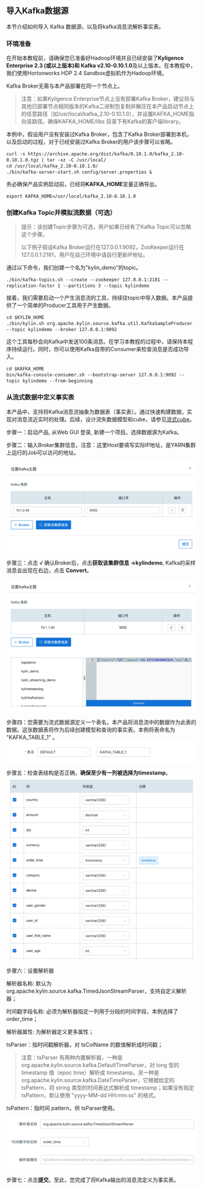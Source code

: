 ## 导入Kafka数据源
本节介绍如何导入 Kafka 数据源，以及将kafka消息流解析事实表。

### 环境准备

在开始本教程前，请确保您已准备好Hadoop环境并且已经安装了**Kyligence Enterprise 2.3 (或以上版本)和 Kafka v2.10-0.10.1.0**及以上版本。在本教程中，我们使用Hortonworks HDP 2.4 Sandbox虚拟机作为Hadoop环境。

Kafka Broker无需与本产品部署在同一个节点上。

> 注意：如果Kyligence Enterprise节点上没有部署Kafka Broker，建议将与其他已部署节点相同版本的Kafka二进制包复制并解压在本产品启动节点上的任意路径（如/usr/local/kafka_2.10-0.10.1.0），并设置KAFKA_HOME指向该路径。确保KAFKA_HOME/libs 目录下有Kafka的客户端library。

本例中，假设用户没有安装过Kafka Broker，包含了Kafka Broker部署到本机，以及启动的过程，对于已经安装过Kafka Broker的用户该步骤可以省略。

```shell
curl -s https://archive.apache.org/dist/kafka/0.10.1.0/kafka_2.10-0.10.1.0.tgz | tar -xz -C /usr/local/
cd /usr/local/kafka_2.10-0.10.1.0/
./bin/kafka-server-start.sh config/server.properties &
```

务必确保产品实例启动前，已经将**KAFKA_HOME**变量正确导出。

```shell
export KAFKA_HOME=/usr/local/kafka_2.10-0.10.1.0
```

### 创建Kafka Topic并模拟流数据（可选）

> 提示：该创建Topic步骤为可选，用户如果已经有了Kafka Topic可以忽略这个步骤。
>
> 以下例子假设Kafka Broker运行在127.0.0.1:9092，ZooKeeper运行在127.0.0.1:2181，用户在自己环境中请自行更新IP地址。

通过以下命令，我们创建一个名为"kylin_demo"的topic。

```shell
./bin/kafka-topics.sh --create --zookeeper 127.0.0.1:2181 --replication-factor 1 --partitions 3 --topic kylindemo
```

接着，我们需要启动一个产生消息流的工具，持续往topic中导入数据。本产品提供了一个简单的Producer工具用于产生数据。

```shell
cd $KYLIN_HOME
./bin/kylin.sh org.apache.kylin.source.kafka.util.KafkaSampleProducer --topic kylindemo --broker 127.0.0.1:9092
```
这个工具每秒会向Kafka中发送100条消息。在学习本教程的过程中，请保持本程序持续运行。同时，你可以使用Kafka自带的Consumer来检查消息是否成功导入。

```shell
cd $KAFKA_HOME
bin/kafka-console-consumer.sh --bootstrap-server 127.0.0.1:9092 --topic kylindemo --from-beginning
```



### 从流式数据中定义事实表

本产品中，支持将Kafka消息流抽象为数据表（事实表）。通过快速构建数据，实现对消息流近实时的处理。后续，设计流失数据模型和cube，请参见[流式cube](../streaming_cube.cn.md)。

步骤一：启动产品, 从Web GUI 登录, 新建一个项目。选择数据源为Kafka。

步骤二：输入Broker集群信息，注意：这里Host要填写实际IP地址，是YARN集群上运行的Job可以访问的地址。

![输入 Broker 集群信息](images/kafka_setting.png)

步骤三：点击 √ 确认Broker后，点击**获取该集群信息 ->kylindemo**, Kafka的采样消息会出现在右边，点击 **Convert**。

![获取 Broker 集群信息](images/k3.cn.png)

步骤四：您需要为流式数据源定义一个表名，本产品将消息流中的数据作为此表的数据。这张数据表将作为后续创建模型和查询的事实表。本例将表命名为 "KAFKA_TABLE_1" 。
![为流式数据源定义表名](images/s4.png)

步骤五：检查表结构是否正确，**确保至少有一列被选择为timestamp**。
![至少一列为 timestamp](images/s5.png)

步骤六：设置解析器

解析器名称: 默认为 org.apache.kylin.source.kafka.TimedJsonStreamParser，支持自定义解析器；

时间戳字段名称: 必须为解析器指定一列用于分段的时间字段，本例选择了 order_time；

解析器属性: 为解析器定义更多属性；

tsParser：指时间戳解析器，对 tsColName 的数值解析成时间戳；

> 注意：tsParser 有两种内置解析器，一种是 org.apache.kylin.source.kafka.DefaultTimeParser，对 long 型的timestamp 值（epoc time）解析成 timestamp。另一种是org.apache.kylin.source.kafka.DateTimeParser，它根据给定的 tsPattern，将 string 类型的时间表达式解析成 timestamp；如果没有指定 tsPattern，默认使用 "yyyy-MM-dd HH:mm:ss" 的格式。

tsPattern：指时间 pattern，供 tsParser使用。



![设置解析器](images/s6.png)

步骤七：点击**提交**。至此，您完成了将Kafka输出的消息流定义为事实表。



